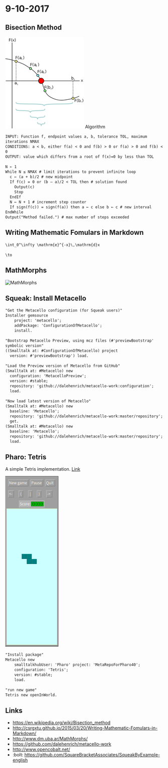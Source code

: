 # 9-10-2017

## Bisection Method

![Bisection Method](250px-Bisection_method.svg.png)
Algorithm
```
INPUT: Function f, endpoint values a, b, tolerance TOL, maximum iterations NMAX
CONDITIONS: a < b, either f(a) < 0 and f(b) > 0 or f(a) > 0 and f(b) < 0
OUTPUT: value which differs from a root of f(x)=0 by less than TOL
 
N ← 1
While N ≤ NMAX # limit iterations to prevent infinite loop
  c ← (a + b)/2 # new midpoint
  If f(c) = 0 or (b – a)/2 < TOL then # solution found
    Output(c)
    Stop
  EndIf
  N ← N + 1 # increment step counter
  If sign(f(c)) = sign(f(a)) then a ← c else b ← c # new interval
EndWhile
Output("Method failed.") # max number of steps exceeded
```

## Writing Mathematic Fomulars in Markdown

```
\int_0^\infty \mathrm{e}^{-x}\,\mathrm{d}x

\to
```

## MathMorphs

![MathMorphs](http://www.dm.uba.ar/MathMorphs/morphic.gif)

## Squeak: Install Metacello

```smalltalk
"Get the Metacello configuration (for Squeak users)"
Installer gemsource
    project: 'metacello';
    addPackage: 'ConfigurationOfMetacello';
    install.

"Bootstrap Metacello Preview, using mcz files (#'previewBootstrap' symbolic version"
((Smalltalk at: #ConfigurationOfMetacello) project 
  version: #'previewBootstrap') load.

"Load the Preview version of Metacello from GitHub"
(Smalltalk at: #Metacello) new
  configuration: 'MetacelloPreview';
  version: #stable;
  repository: 'github://dalehenrich/metacello-work:configuration';
  load.

"Now load latest version of Metacello"
(Smalltalk at: #Metacello) new
  baseline: 'Metacello';
  repository: 'github://dalehenrich/metacello-work:master/repository';
  get.
(Smalltalk at: #Metacello) new
  baseline: 'Metacello';
  repository: 'github://dalehenrich/metacello-work:master/repository';
  load.
```

## Pharo: Tetris
A simple Tetris implementation. [Link](http://catalog.pharo.org/catalog/project/Tetris?_s=yoLwV9g2FUGYCA5C&_k=yr8IdgxXHNGn6k7R)

![Tetris](tetris.png)
```smalltalk
"Install package"
Metacello new
	smalltalkhubUser: 'Pharo' project: 'MetaRepoForPharo40';
	configuration: 'Tetris';
	version: #stable;
	load.

"run new game"	
Tetris new openInWorld.
```

## Links
* https://en.wikipedia.org/wiki/Bisection_method
* http://csrgxtu.github.io/2015/03/20/Writing-Mathematic-Fomulars-in-Markdown/
* http://www.dm.uba.ar/MathMorphs/
* https://github.com/dalehenrich/metacello-work
* http://www.opencobalt.net/
* :bolt: https://github.com/SquareBracketAssociates/SqueakByExample-english